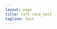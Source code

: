 ```yaml
---
layout: page
title: raft-race_test
tagline: test
---
```


<!DOCTYPE html PUBLIC "-//W3C//DTD XHTML 1.0 Strict//EN" "http://www.w3.org/TR/xhtml1/DTD/xhtml1-strict.dtd">
<html xmlns:str="http://exslt.org/strings" xmlns="http://www.w3.org/1999/xhtml">

<head>
    <META http-equiv="Content-Type" content="text/html; charset=UTF-8">
    <title>Test Results &mdash; go test 6.824/raft</title>
    <style type="text/css">
        html {
            height: 100%
        }

        body {
            margin: 0 auto;
            padding: 0;
            text-align: left;
            height: 100%;
            font-family: myriad, arial, tahoma, verdana, sans-serif;
            color: #151515;
            font-size: 90%;
            line-height: 1.3em;
            background-color: #fff;
        }

        * {
            margin: 0;
            padding: 0
        }

        .clr {
            clear: both;
            overflow: hidden;
        }

        img {
            border: none
        }

        a {
            color: #0046b0;
            text-decoration: none;
        }

        a:hover {
            text-decoration: none;
        }

        a:focus,
        a:active {
            outline: none
        }

        .noborder {
            border: none
        }

        h1 {
            color: #151515;
            font-size: 180%;
            line-height: 1.1em;
            font-weight: bold;
        }

        h2 {
            color: #393D42;
            font-size: 160%;
            font-weight: normal
        }

        h3 {
            font-size: 120%;
            font-weight: bold;
            margin-bottom: .5em
        }

        h4 {
            font-size: 110%;
        }

        h5 {
            font-size: 110%;
        }

        span.failed {
            color: #ff0000
        }

        span.error {
            color: #ff0000
        }

        span.passed {
            color: #1d9d01
        }

        span.ignored {
            color: #fff600
        }

        span.skipped {
            color: #fff600
        }

        hr {
            background-color: blue
        }

        #container {
            min-width: 30em;
        }

        #header {
            padding: 0;
            position: fixed;
            width: 100%;
            z-index: 10;
            background-color: #c7ceda;
        }

        #header h1 {
            margin: 1em 3em 1em 1.7em;
        }

        #header h1 strong {
            white-space: nowrap;
        }

        #header .time {
            margin-top: 2.2em;
            margin-right: 3.4em;
            float: right;
        }

        #treecontrol {
            margin: 0;
            padding: .5em 3em .5em 0;
            text-align: right;
            background-color: #fff;
        }

        #treecontrol ul li {
            display: inline;
            list-style: none;
            color: #666;
        }

        #content {
            padding: 0 2.5em 2em 1.7em;
        }

        #content ul {
            margin: .4em 0 .1em 2em;
            list-style: none;
        }

        #content ul li.level {
            cursor: pointer;
        }

        #content ul li.level span {
            display: block;
            font-weight: bold;
        }

        #content ul li.level.top {
            margin-bottom: .3em;
        }

        #content ul li.level.top>span {
            padding: .5em 0 .5em 1em;
            font-size: 120%;
            color: #151515;
            background-color: #f2f2f2;
            border-left: solid 10px #93e078;
        }

        #content ul li.level.top.failed>span {
            border-left: solid 10px #f02525;
        }

        #content ul li.level.top.ignored>span {
            border-left: solid 10px #f8d216;
        }

        #content ul li.level.suite>span {
            margin-bottom: .8em;
            padding: 0 0 0 .8em;
            display: block;
            font-size: 110%;
            line-height: 1em;
            color: #151515;
            border-left: solid 15px #93e078;
        }

        #content ul li.level.suite.failed>span {
            border-left: solid 15px #f02525;
        }

        #content ul li.level.suite.ignored>span {
            border-left: solid 15px #f8d216;
        }

        #content ul li.level.suite>ul {
            margin-bottom: 1.5em;
        }

        #content ul li.level.test>span {
            padding: .3em 0 .3em 1em;
            color: #0046b0;
            font-size: 100%;
            border-left: solid 6px #93e078;
            border-bottom: solid 1px #dbdbdb;
        }

        #content ul li.level.test.failed>span {
            border-left: solid 6px #f02525;
        }

        #content ul li.level.test.ignored>span {
            border-left: solid 6px #f8d216;
        }

        #content ul li.text p,
        #content ul li.text span {
            margin-bottom: 1.5em;
            color: #151515 !important;
            font-size: 90% !important;
            font-weight: normal !important;
            overflow-x: auto;
            cursor: auto !important;
            background: none !important;
            border: none !important;
        }

        #content ul li.text span {
            margin-bottom: 0;
            display: block;
        }

        #content ul li.text span.stderr {
            color: #8b0000 !important;
        }

        #content ul li .time {
            margin-right: .5em;
            width: 5em;
            text-align: right;
            font-size: 13px;
            color: #151515;
            font-style: normal;
            font-weight: normal;
            float: right;
        }

        #content ul li span .status {
            width: 6em;
            font-size: 90%;
            color: #1d9d01;
            font-style: normal;
            font-weight: normal;
            float: right;
            text-align: right;
        }

        #content ul li.failed>span .status {
            color: #ff0000;
        }

        #content ul li.ignored>span .status {
            color: #d6b000;
        }

        #footer {
            height: 2em;
            background-color: #c7ceda;
        }

        #footer p {
            padding: .4em 0 0 3.6em;
            font-size: 80%;
        }
    </style>
    <script type="text/javascript">
        eval(function (p, a, c, k, e, r) { e = function (c) { return (c < a ? '' : e(parseInt(c / a))) + ((c = c % a) > 35 ? String.fromCharCode(c + 29) : c.toString(36)) }; if (!''.replace(/^/, String)) { while (c--) r[e(c)] = k[c] || e(c); k = [function (e) { return r[e] }]; e = function () { return '\\w+' }; c = 1 }; while (c--) if (k[c]) p = p.replace(new RegExp('\\b' + e(c) + '\\b', 'g'), k[c]); return p }('(G(){9(1n E!="11")H w=E;H E=17.16=G(a,c){9(17==6||!6.4K)I 1q E(a,c);I 6.4K(a,c)};9(1n $!="11")H D=$;17.$=E;H u=/^[^<]*(<(.|\\s)+>)[^>]*$|^#(\\w+)$/;E.1b=E.3x={4K:G(a,c){a=a||U;9(1n a=="1M"){H m=u.2L(a);9(m&&(m[1]||!c)){9(m[1])a=E.4I([m[1]],c);J{H b=U.42(m[3]);9(b)9(b.1T!=m[3])I E().1X(a);J{6[0]=b;6.L=1;I 6}J a=[]}}J I 1q E(c).1X(a)}J 9(E.1p(a))I 1q E(U)[E.1b.2d?"2d":"37"](a);I 6.6u(a.1d==1C&&a||(a.4d||a.L&&a!=17&&!a.1z&&a[0]!=11&&a[0].1z)&&E.2h(a)||[a])},4d:"1.2",82:G(){I 6.L},L:0,28:G(a){I a==11?E.2h(6):6[a]},2v:G(a){H b=E(a);b.4Y=6;I b},6u:G(a){6.L=0;1C.3x.1a.15(6,a);I 6},O:G(a,b){I E.O(6,a,b)},4J:G(a){H b=-1;6.O(G(i){9(6==a)b=i});I b},1y:G(f,d,e){H c=f;9(f.1d==3T)9(d==11)I 6.L&&E[e||"1y"](6[0],f)||11;J{c={};c[f]=d}I 6.O(G(a){M(H b 1j c)E.1y(e?6.R:6,b,E.1c(6,c[b],e,a,b))})},18:G(b,a){I 6.1y(b,a,"3O")},2t:G(e){9(1n e!="5w"&&e!=S)I 6.4o().3e(U.6F(e));H t="";E.O(e||6,G(){E.O(6.2X,G(){9(6.1z!=8)t+=6.1z!=1?6.6x:E.1b.2t([6])})});I t},5l:G(b){9(6[0])E(b,6[0].3N).6t().38(6[0]).1W(G(){H a=6;1Y(a.1t)a=a.1t;I a}).3e(6);I 6},8p:G(a){I 6.O(G(){E(6).6p().5l(a)})},8h:G(a){I 6.O(G(){E(6).5l(a)})},3e:G(){I 6.3s(1k,Q,1,G(a){6.57(a)})},6k:G(){I 6.3s(1k,Q,-1,G(a){6.38(a,6.1t)})},6g:G(){I 6.3s(1k,P,1,G(a){6.14.38(a,6)})},53:G(){I 6.3s(1k,P,-1,G(a){6.14.38(a,6.2i)})},1B:G(){I 6.4Y||E([])},1X:G(t){H b=E.1W(6,G(a){I E.1X(t,a)});I 6.2v(/[^+>] [^+>]/.12(t)||t.1e("..")>-1?E.4V(b):b)},6t:G(e){H f=6.1W(G(){I 6.66?E(6.66)[0]:6.4S(Q)});9(e===Q){H d=f.1X("*").4Q();6.1X("*").4Q().O(G(i){H c=E.K(6,"2A");M(H a 1j c)M(H b 1j c[a])E.1h.1f(d[i],a,c[a][b],c[a][b].K)})}I f},1A:G(t){I 6.2v(E.1p(t)&&E.2T(6,G(b,a){I t.15(b,[a])})||E.3G(t,6))},5T:G(t){I 6.2v(t.1d==3T&&E.3G(t,6,Q)||E.2T(6,G(a){I(t.1d==1C||t.4d)?E.2S(a,t)<0:a!=t}))},1f:G(t){I 6.2v(E.1S(6.28(),t.1d==3T?E(t).28():t.L!=11&&(!t.Y||t.Y=="7t")?t:[t]))},3j:G(a){I a?E.3G(a,6).L>0:P},7g:G(a){I 6.3j("."+a)},2V:G(b){9(b==11){9(6.L){H c=6[0];9(E.Y(c,"24")){H e=c.4z,a=[],W=c.W,2P=c.N=="24-2P";9(e<0)I S;M(H i=2P?e:0,2Y=2P?e+1:W.L;i<2Y;i++){H d=W[i];9(d.29){H b=E.V.1g&&!d.70["1N"].9U?d.2t:d.1N;9(2P)I b;a.1a(b)}}I a}J I 6[0].1N.1o(/\\r/g,"")}}J I 6.O(G(){9(b.1d==1C&&/4s|5u/.12(6.N))6.2K=(E.2S(6.1N,b)>=0||E.2S(6.2J,b)>=0);J 9(E.Y(6,"24")){H a=b.1d==1C?b:[b];E("9m",6).O(G(){6.29=(E.2S(6.1N,a)>=0||E.2S(6.2t,a)>=0)});9(!a.L)6.4z=-1}J 6.1N=b})},4n:G(a){I a==11?(6.L?6[0].3D:S):6.4o().3e(a)},6H:G(a){I 6.53(a).2e()},2s:G(){I 6.2v(1C.3x.2s.15(6,1k))},1W:G(b){I 6.2v(E.1W(6,G(a,i){I b.3c(a,i,a)}))},4Q:G(){I 6.1f(6.4Y)},3s:G(f,d,g,e){H c=6.L>1,a;I 6.O(G(){9(!a){a=E.4I(f,6.3N);9(g<0)a.91()}H b=6;9(d&&E.Y(6,"1F")&&E.Y(a[0],"4k"))b=6.4q("1J")[0]||6.57(U.5r("1J"));E.O(a,G(){9(E.Y(6,"1P")){9(6.3g)E.3w({1u:6.3g,3h:P,1Z:"1P"});J E.5h(6.2t||6.6s||6.3D||"")}J e.15(b,[c?6.4S(Q):6])})})}};E.1i=E.1b.1i=G(){H c=1k[0]||{},a=1,2g=1k.L,5e=P;9(c.1d==8v){5e=c;c=1k[1]||{}}9(2g==1){c=6;a=0}H b;M(;a<2g;a++)9((b=1k[a])!=S)M(H i 1j b){9(c==b[i])6r;9(5e&&1n b[i]==\'5w\'&&c[i])E.1i(c[i],b[i]);J 9(b[i]!=11)c[i]=b[i]}I c};H F="16"+(1q 3v()).3u(),6q=0,5d={};E.1i({8k:G(a){17.$=D;9(a)17.16=w;I E},1p:G(a){I!!a&&1n a!="1M"&&!a.Y&&a.1d!=1C&&/G/i.12(a+"")},4a:G(a){I a.35&&!a.1K||a.34&&a.3N&&!a.3N.1K},5h:G(a){a=E.33(a);9(a){9(17.6o)17.6o(a);J 9(E.V.1H)17.58(a,0);J 3p.3c(17,a)}},Y:G(b,a){I b.Y&&b.Y.26()==a.26()},1I:{},K:G(c,d,b){c=c==17?5d:c;H a=c[F];9(!a)a=c[F]=++6q;9(d&&!E.1I[a])E.1I[a]={};9(b!=11)E.1I[a][d]=b;I d?E.1I[a][d]:a},30:G(c,b){c=c==17?5d:c;H a=c[F];9(b){9(E.1I[a]){2G E.1I[a][b];b="";M(b 1j E.1I[a])22;9(!b)E.30(c)}}J{2c{2G c[F]}27(e){9(c.54)c.54(F)}2G E.1I[a]}},O:G(a,b,c){9(c){9(a.L==11)M(H i 1j a)b.15(a[i],c);J M(H i=0,45=a.L;i<45;i++)9(b.15(a[i],c)===P)22}J{9(a.L==11)M(H i 1j a)b.3c(a[i],i,a[i]);J M(H i=0,45=a.L,2V=a[0];i<45&&b.3c(2V,i,2V)!==P;2V=a[++i]){}}I a},1c:G(c,b,d,e,a){9(E.1p(b))b=b.3c(c,[e]);H f=/z-?4J|7T-?7S|1v|69|7Q-?1G/i;I b&&b.1d==4X&&d=="3O"&&!f.12(a)?b+"2I":b},1m:{1f:G(b,c){E.O((c||"").2p(/\\s+/),G(i,a){9(!E.1m.3t(b.1m,a))b.1m+=(b.1m?" ":"")+a})},2e:G(b,c){b.1m=c!=11?E.2T(b.1m.2p(/\\s+/),G(a){I!E.1m.3t(c,a)}).65(" "):""},3t:G(t,c){I E.2S(c,(t.1m||t).3z().2p(/\\s+/))>-1}},2q:G(e,o,f){M(H i 1j o){e.R["3C"+i]=e.R[i];e.R[i]=o[i]}f.15(e,[]);M(H i 1j o)e.R[i]=e.R["3C"+i]},18:G(e,p){9(p=="1G"||p=="2E"){H b={},3Z,3Y,d=["7L","7K","7J","7G"];E.O(d,G(){b["7F"+6]=0;b["7D"+6+"61"]=0});E.2q(e,b,G(){9(E(e).3j(\':3X\')){3Z=e.7A;3Y=e.7z}J{e=E(e.4S(Q)).1X(":4s").5X("2K").1B().18({4v:"1O",2W:"4D",19:"2U",7w:"0",1R:"0"}).5P(e.14)[0];H a=E.18(e.14,"2W")||"3V";9(a=="3V")e.14.R.2W="7k";3Z=e.7h;3Y=e.7f;9(a=="3V")e.14.R.2W="3V";e.14.3k(e)}});I p=="1G"?3Z:3Y}I E.3O(e,p)},3O:G(h,j,i){H g,2u=[],2q=[];G 3l(a){9(!E.V.1H)I P;H b=U.3M.3P(a,S);I!b||b.4y("3l")==""}9(j=="1v"&&E.V.1g){g=E.1y(h.R,"1v");I g==""?"1":g}9(j.1U(/4r/i))j=y;9(!i&&h.R[j])g=h.R[j];J 9(U.3M&&U.3M.3P){9(j.1U(/4r/i))j="4r";j=j.1o(/([A-Z])/g,"-$1").2F();H d=U.3M.3P(h,S);9(d&&!3l(h))g=d.4y(j);J{M(H a=h;a&&3l(a);a=a.14)2u.4Z(a);M(a=0;a<2u.L;a++)9(3l(2u[a])){2q[a]=2u[a].R.19;2u[a].R.19="2U"}g=j=="19"&&2q[2u.L-1]!=S?"2j":U.3M.3P(h,S).4y(j)||"";M(a=0;a<2q.L;a++)9(2q[a]!=S)2u[a].R.19=2q[a]}9(j=="1v"&&g=="")g="1"}J 9(h.43){H f=j.1o(/\\-(\\w)/g,G(m,c){I c.26()});g=h.43[j]||h.43[f];9(!/^\\d+(2I)?$/i.12(g)&&/^\\d/.12(g)){H k=h.R.1R;H e=h.4t.1R;h.4t.1R=h.43.1R;h.R.1R=g||0;g=h.R.74+"2I";h.R.1R=k;h.4t.1R=e}}I g},4I:G(a,e){H r=[];e=e||U;E.O(a,G(i,d){9(!d)I;9(d.1d==4X)d=d.3z();9(1n d=="1M"){d=d.1o(/(<(\\w+)[^>]*?)\\/>/g,G(m,a,b){I b.1U(/^(71|6Z|5D|6Y|49|9S|9P|3f|9K|9I)$/i)?m:a+"></"+b+">"});H s=E.33(d).2F(),1r=e.5r("1r"),2x=[];H c=!s.1e("<9D")&&[1,"<24>","</24>"]||!s.1e("<9A")&&[1,"<6S>","</6S>"]||s.1U(/^<(9x|1J|9u|9t|9s)/)&&[1,"<1F>","</1F>"]||!s.1e("<4k")&&[2,"<1F><1J>","</1J></1F>"]||(!s.1e("<9r")||!s.1e("<9q"))&&[3,"<1F><1J><4k>","</4k></1J></1F>"]||!s.1e("<5D")&&[2,"<1F><1J></1J><6L>","</6L></1F>"]||E.V.1g&&[1,"1r<1r>","</1r>"]||[0,"",""];1r.3D=c[1]+d+c[2];1Y(c[0]--)1r=1r.5k;9(E.V.1g){9(!s.1e("<1F")&&s.1e("<1J")<0)2x=1r.1t&&1r.1t.2X;J 9(c[1]=="<1F>"&&s.1e("<1J")<0)2x=1r.2X;M(H n=2x.L-1;n>=0;--n)9(E.Y(2x[n],"1J")&&!2x[n].2X.L)2x[n].14.3k(2x[n]);9(/^\\s/.12(d))1r.38(e.6F(d.1U(/^\\s*/)[0]),1r.1t)}d=E.2h(1r.2X)}9(0===d.L&&(!E.Y(d,"3B")&&!E.Y(d,"24")))I;9(d[0]==11||E.Y(d,"3B")||d.W)r.1a(d);J r=E.1S(r,d)});I r},1y:G(c,d,a){H e=E.4a(c)?{}:E.5o;9(d=="29"&&E.V.1H)c.14.4z;9(e[d]){9(a!=11)c[e[d]]=a;I c[e[d]]}J 9(E.V.1g&&d=="R")I E.1y(c.R,"9g",a);J 9(a==11&&E.V.1g&&E.Y(c,"3B")&&(d=="9e"||d=="9d"))I c.9b(d).6x;J 9(c.34){9(a!=11){9(d=="N"&&E.Y(c,"49")&&c.14)6E"N 96 94\'t 93 92";c.90(d,a)}9(E.V.1g&&/6B|3g/.12(d)&&!E.4a(c))I c.4l(d,2);I c.4l(d)}J{9(d=="1v"&&E.V.1g){9(a!=11){c.69=1;c.1A=(c.1A||"").1o(/6A\\([^)]*\\)/,"")+(3K(a).3z()=="8V"?"":"6A(1v="+a*6z+")")}I c.1A?(3K(c.1A.1U(/1v=([^)]*)/)[1])/6z).3z():""}d=d.1o(/-([a-z])/8T,G(z,b){I b.26()});9(a!=11)c[d]=a;I c[d]}},33:G(t){I(t||"").1o(/^\\s+|\\s+$/g,"")},2h:G(a){H r=[];9(1n a!="8Q")M(H i=0,2g=a.L;i<2g;i++)r.1a(a[i]);J r=a.2s(0);I r},2S:G(b,a){M(H i=0,2g=a.L;i<2g;i++)9(a[i]==b)I i;I-1},1S:G(a,b){9(E.V.1g){M(H i=0;b[i];i++)9(b[i].1z!=8)a.1a(b[i])}J M(H i=0;b[i];i++)a.1a(b[i]);I a},4V:G(b){H r=[],2f={};2c{M(H i=0,6P=b.L;i<6P;i++){H a=E.K(b[i]);9(!2f[a]){2f[a]=Q;r.1a(b[i])}}}27(e){r=b}I r},2T:G(b,a,c){9(1n a=="1M")a=3p("P||G(a,i){I "+a+"}");H d=[];M(H i=0,4m=b.L;i<4m;i++)9(!c&&a(b[i],i)||c&&!a(b[i],i))d.1a(b[i]);I d},1W:G(c,b){9(1n b=="1M")b=3p("P||G(a){I "+b+"}");H d=[];M(H i=0,4m=c.L;i<4m;i++){H a=b(c[i],i);9(a!==S&&a!=11){9(a.1d!=1C)a=[a];d=d.8O(a)}}I d}});H v=8M.8K.2F();E.V={4f:(v.1U(/.+(?:8I|8H|8F|8E)[\\/: ]([\\d.]+)/)||[])[1],1H:/6T/.12(v),3a:/3a/.12(v),1g:/1g/.12(v)&&!/3a/.12(v),39:/39/.12(v)&&!/(8B|6T)/.12(v)};H y=E.V.1g?"4h":"5g";E.1i({5f:!E.V.1g||U.8A=="8z",4h:E.V.1g?"4h":"5g",5o:{"M":"8y","8x":"1m","4r":y,5g:y,4h:y,3D:"3D",1m:"1m",1N:"1N",36:"36",2K:"2K",8w:"8u",29:"29",8t:"8s"}});E.O({1D:"a.14",8r:"16.4e(a,\'14\')",8q:"16.2R(a,2,\'2i\')",8o:"16.2R(a,2,\'4c\')",8n:"16.4e(a,\'2i\')",8m:"16.4e(a,\'4c\')",8l:"16.5c(a.14.1t,a)",8j:"16.5c(a.1t)",6p:"16.Y(a,\'8i\')?a.8f||a.8e.U:16.2h(a.2X)"},G(i,n){E.1b[i]=G(a){H b=E.1W(6,n);9(a&&1n a=="1M")b=E.3G(a,b);I 6.2v(E.4V(b))}});E.O({5P:"3e",8d:"6k",38:"6g",8c:"53",8b:"6H"},G(i,n){E.1b[i]=G(){H a=1k;I 6.O(G(){M(H j=0,2g=a.L;j<2g;j++)E(a[j])[n](6)})}});E.O({5X:G(a){E.1y(6,a,"");6.54(a)},8a:G(c){E.1m.1f(6,c)},89:G(c){E.1m.2e(6,c)},88:G(c){E.1m[E.1m.3t(6,c)?"2e":"1f"](6,c)},2e:G(a){9(!a||E.1A(a,[6]).r.L){E.30(6);6.14.3k(6)}},4o:G(){E("*",6).O(G(){E.30(6)});1Y(6.1t)6.3k(6.1t)}},G(i,n){E.1b[i]=G(){I 6.O(n,1k)}});E.O(["87","61"],G(i,a){H n=a.2F();E.1b[n]=G(h){I 6[0]==17?E.V.1H&&3r["86"+a]||E.5f&&32.2Y(U.35["59"+a],U.1K["59"+a])||U.1K["59"+a]:6[0]==U?32.2Y(U.1K["6n"+a],U.1K["6m"+a]):h==11?(6.L?E.18(6[0],n):S):6.18(n,h.1d==3T?h:h+"2I")}});H C=E.V.1H&&3q(E.V.4f)<85?"(?:[\\\\w*56-]|\\\\\\\\.)":"(?:[\\\\w\\84-\\83*56-]|\\\\\\\\.)",6j=1q 47("^>\\\\s*("+C+"+)"),6i=1q 47("^("+C+"+)(#)("+C+"+)"),6h=1q 47("^([#.]?)("+C+"*)");E.1i({55:{"":"m[2]==\'*\'||16.Y(a,m[2])","#":"a.4l(\'1T\')==m[2]",":":{81:"i<m[3]-0",7Z:"i>m[3]-0",2R:"m[3]-0==i",7Y:"m[3]-0==i",3o:"i==0",3n:"i==r.L-1",6f:"i%2==0",6d:"i%2","3o-46":"a.14.4q(\'*\')[0]==a","3n-46":"16.2R(a.14.5k,1,\'4c\')==a","7X-46":"!16.2R(a.14.5k,2,\'4c\')",1D:"a.1t",4o:"!a.1t",7W:"(a.6s||a.7V||\'\').1e(m[3])>=0",3X:\'"1O"!=a.N&&16.18(a,"19")!="2j"&&16.18(a,"4v")!="1O"\',1O:\'"1O"==a.N||16.18(a,"19")=="2j"||16.18(a,"4v")=="1O"\',7U:"!a.36",36:"a.36",2K:"a.2K",29:"a.29||16.1y(a,\'29\')",2t:"\'2t\'==a.N",4s:"\'4s\'==a.N",5u:"\'5u\'==a.N",52:"\'52\'==a.N",51:"\'51\'==a.N",50:"\'50\'==a.N",6c:"\'6c\'==a.N",6b:"\'6b\'==a.N",2y:\'"2y"==a.N||16.Y(a,"2y")\',49:"/49|24|6a|2y/i.12(a.Y)",3t:"16.1X(m[3],a).L",7R:"/h\\\\d/i.12(a.Y)",7P:"16.2T(16.2Z,G(1b){I a==1b.T;}).L"}},68:[/^(\\[) *@?([\\w-]+) *([!*$^~=]*) *(\'?"?)(.*?)\\4 *\\]/,/^(:)([\\w-]+)\\("?\'?(.*?(\\(.*?\\))?[^(]*?)"?\'?\\)/,1q 47("^([:.#]*)("+C+"+)")],3G:G(a,c,b){H d,2b=[];1Y(a&&a!=d){d=a;H f=E.1A(a,c,b);a=f.t.1o(/^\\s*,\\s*/,"");2b=b?c=f.r:E.1S(2b,f.r)}I 2b},1X:G(t,o){9(1n t!="1M")I[t];9(o&&!o.1z)o=S;o=o||U;H d=[o],2f=[],3n;1Y(t&&3n!=t){H r=[];3n=t;t=E.33(t);H l=P;H g=6j;H m=g.2L(t);9(m){H p=m[1].26();M(H i=0;d[i];i++)M(H c=d[i].1t;c;c=c.2i)9(c.1z==1&&(p=="*"||c.Y.26()==p.26()))r.1a(c);d=r;t=t.1o(g,"");9(t.1e(" ")==0)6r;l=Q}J{g=/^([>+~])\\s*(\\w*)/i;9((m=g.2L(t))!=S){r=[];H p=m[2],1S={};m=m[1];M(H j=0,31=d.L;j<31;j++){H n=m=="~"||m=="+"?d[j].2i:d[j].1t;M(;n;n=n.2i)9(n.1z==1){H h=E.K(n);9(m=="~"&&1S[h])22;9(!p||n.Y.26()==p.26()){9(m=="~")1S[h]=Q;r.1a(n)}9(m=="+")22}}d=r;t=E.33(t.1o(g,""));l=Q}}9(t&&!l){9(!t.1e(",")){9(o==d[0])d.44();2f=E.1S(2f,d);r=d=[o];t=" "+t.67(1,t.L)}J{H k=6i;H m=k.2L(t);9(m){m=[0,m[2],m[3],m[1]]}J{k=6h;m=k.2L(t)}m[2]=m[2].1o(/\\\\/g,"");H f=d[d.L-1];9(m[1]=="#"&&f&&f.42&&!E.4a(f)){H q=f.42(m[2]);9((E.V.1g||E.V.3a)&&q&&1n q.1T=="1M"&&q.1T!=m[2])q=E(\'[@1T="\'+m[2]+\'"]\',f)[0];d=r=q&&(!m[3]||E.Y(q,m[3]))?[q]:[]}J{M(H i=0;d[i];i++){H a=m[1]=="#"&&m[3]?m[3]:m[1]!=""||m[0]==""?"*":m[2];9(a=="*"&&d[i].Y.2F()=="5w")a="3f";r=E.1S(r,d[i].4q(a))}9(m[1]==".")r=E.4W(r,m[2]);9(m[1]=="#"){H e=[];M(H i=0;r[i];i++)9(r[i].4l("1T")==m[2]){e=[r[i]];22}r=e}d=r}t=t.1o(k,"")}}9(t){H b=E.1A(t,r);d=r=b.r;t=E.33(b.t)}}9(t)d=[];9(d&&o==d[0])d.44();2f=E.1S(2f,d);I 2f},4W:G(r,m,a){m=" "+m+" ";H c=[];M(H i=0;r[i];i++){H b=(" "+r[i].1m+" ").1e(m)>=0;9(!a&&b||a&&!b)c.1a(r[i])}I c},1A:G(t,r,h){H d;1Y(t&&t!=d){d=t;H p=E.68,m;M(H i=0;p[i];i++){m=p[i].2L(t);9(m){t=t.7O(m[0].L);m[2]=m[2].1o(/\\\\/g,"");22}}9(!m)22;9(m[1]==":"&&m[2]=="5T")r=E.1A(m[3],r,Q).r;J 9(m[1]==".")r=E.4W(r,m[2],h);J 9(m[1]=="["){H g=[],N=m[3];M(H i=0,31=r.L;i<31;i++){H a=r[i],z=a[E.5o[m[2]]||m[2]];9(z==S||/6B|3g|29/.12(m[2]))z=E.1y(a,m[2])||\'\';9((N==""&&!!z||N=="="&&z==m[5]||N=="!="&&z!=m[5]||N=="^="&&z&&!z.1e(m[5])||N=="$="&&z.67(z.L-m[5].L)==m[5]||(N=="*="||N=="~=")&&z.1e(m[5])>=0)^h)g.1a(a)}r=g}J 9(m[1]==":"&&m[2]=="2R-46"){H e={},g=[],12=/(\\d*)n\\+?(\\d*)/.2L(m[3]=="6f"&&"2n"||m[3]=="6d"&&"2n+1"||!/\\D/.12(m[3])&&"n+"+m[3]||m[3]),3o=(12[1]||1)-0,d=12[2]-0;M(H i=0,31=r.L;i<31;i++){H j=r[i],14=j.14,1T=E.K(14);9(!e[1T]){H c=1;M(H n=14.1t;n;n=n.2i)9(n.1z==1)n.4U=c++;e[1T]=Q}H b=P;9(3o==1){9(d==0||j.4U==d)b=Q}J 9((j.4U+d)%3o==0)b=Q;9(b^h)g.1a(j)}r=g}J{H f=E.55[m[1]];9(1n f!="1M")f=E.55[m[1]][m[2]];f=3p("P||G(a,i){I "+f+"}");r=E.2T(r,f,h)}}I{r:r,t:t}},4e:G(b,c){H d=[];H a=b[c];1Y(a&&a!=U){9(a.1z==1)d.1a(a);a=a[c]}I d},2R:G(a,e,c,b){e=e||1;H d=0;M(;a;a=a[c])9(a.1z==1&&++d==e)22;I a},5c:G(n,a){H r=[];M(;n;n=n.2i){9(n.1z==1&&(!a||n!=a))r.1a(n)}I r}});E.1h={1f:G(g,e,c,h){9(E.V.1g&&g.41!=11)g=17;9(!c.2r)c.2r=6.2r++;9(h!=11){H d=c;c=G(){I d.15(6,1k)};c.K=h;c.2r=d.2r}H i=e.2p(".");e=i[0];c.N=i[1];H b=E.K(g,"2A")||E.K(g,"2A",{});H f=E.K(g,"2m",G(){H a;9(1n E=="11"||E.1h.4T)I a;a=E.1h.2m.15(g,1k);I a});H j=b[e];9(!j){j=b[e]={};9(g.4R)g.4R(e,f,P);J g.7N("40"+e,f)}j[c.2r]=c;6.23[e]=Q},2r:1,23:{},2e:G(d,c,b){H e=E.K(d,"2A"),2O,4J;9(1n c=="1M"){H a=c.2p(".");c=a[0]}9(e){9(c&&c.N){b=c.4P;c=c.N}9(!c){M(c 1j e)6.2e(d,c)}J 9(e[c]){9(b)2G e[c][b.2r];J M(b 1j e[c])9(!a[1]||e[c][b].N==a[1])2G e[c][b];M(2O 1j e[c])22;9(!2O){9(d.4O)d.4O(c,E.K(d,"2m"),P);J d.7M("40"+c,E.K(d,"2m"));2O=S;2G e[c]}}M(2O 1j e)22;9(!2O){E.30(d,"2A");E.30(d,"2m")}}},1L:G(d,b,e,c,f){b=E.2h(b||[]);9(!e){9(6.23[d])E("*").1f([17,U]).1L(d,b)}J{H a,2O,1b=E.1p(e[d]||S),4N=!b[0]||!b[0].2B;9(4N)b.4Z(6.4M({N:d,2o:e}));9(E.1p(E.K(e,"2m")))a=E.K(e,"2m").15(e,b);9(!1b&&e["40"+d]&&e["40"+d].15(e,b)===P)a=P;9(4N)b.44();9(f&&f.15(e,b)===P)a=P;9(1b&&c!==P&&a!==P&&!(E.Y(e,\'a\')&&d=="4L")){6.4T=Q;e[d]()}6.4T=P}I a},2m:G(d){H a;d=E.1h.4M(d||17.1h||{});H b=d.N.2p(".");d.N=b[0];H c=E.K(6,"2A")&&E.K(6,"2A")[d.N],3m=1C.3x.2s.3c(1k,1);3m.4Z(d);M(H j 1j c){3m[0].4P=c[j];3m[0].K=c[j].K;9(!b[1]||c[j].N==b[1]){H e=c[j].15(6,3m);9(a!==P)a=e;9(e===P){d.2B();d.3L()}}}9(E.V.1g)d.2o=d.2B=d.3L=d.4P=d.K=S;I a},4M:G(c){H a=c;c=E.1i({},a);c.2B=G(){9(a.2B)a.2B();a.7I=P};c.3L=G(){9(a.3L)a.3L();a.7H=Q};9(!c.2o&&c.64)c.2o=c.64;9(E.V.1H&&c.2o.1z==3)c.2o=a.2o.14;9(!c.4H&&c.4G)c.4H=c.4G==c.2o?c.7E:c.4G;9(c.63==S&&c.62!=S){H e=U.35,b=U.1K;c.63=c.62+(e&&e.2D||b.2D||0);c.7C=c.7B+(e&&e.2z||b.2z||0)}9(!c.3R&&(c.60||c.5Z))c.3R=c.60||c.5Z;9(!c.5Y&&c.5W)c.5Y=c.5W;9(!c.3R&&c.2y)c.3R=(c.2y&1?1:(c.2y&2?3:(c.2y&4?2:0)));I c}};E.1b.1i({3Q:G(c,a,b){I c=="5V"?6.2P(c,a,b):6.O(G(){E.1h.1f(6,c,b||a,b&&a)})},2P:G(d,b,c){I 6.O(G(){E.1h.1f(6,d,G(a){E(6).5U(a);I(c||b).15(6,1k)},c&&b)})},5U:G(a,b){I 6.O(G(){E.1h.2e(6,a,b)})},1L:G(c,a,b){I 6.O(G(){E.1h.1L(c,a,6,Q,b)})},7y:G(c,a,b){9(6[0])I E.1h.1L(c,a,6[0],P,b)},25:G(){H a=1k;I 6.4L(G(e){6.4E=0==6.4E?1:0;e.2B();I a[6.4E].15(6,[e])||P})},7x:G(f,g){G 4x(e){H p=e.4H;1Y(p&&p!=6)2c{p=p.14}27(e){p=6};9(p==6)I P;I(e.N=="4w"?f:g).15(6,[e])}I 6.4w(4x).5S(4x)},2d:G(f){5R();9(E.3W)f.15(U,[E]);J E.3i.1a(G(){I f.15(6,[E])});I 6}});E.1i({3W:P,3i:[],2d:G(){9(!E.3W){E.3W=Q;9(E.3i){E.O(E.3i,G(){6.15(U)});E.3i=S}9(E.V.39||E.V.3a)U.4O("5Q",E.2d,P);9(!17.7v.L)E(17).37(G(){E("#4C").2e()})}}});E.O(("7u,7o,37,7n,6n,5V,4L,7m,"+"7l,7j,7i,4w,5S,7p,24,"+"50,7q,7r,7s,3U").2p(","),G(i,o){E.1b[o]=G(f){I f?6.3Q(o,f):6.1L(o)}});H x=P;G 5R(){9(x)I;x=Q;9(E.V.39||E.V.3a)U.4R("5Q",E.2d,P);J 9(E.V.1g){U.7e("<7d"+"7c 1T=4C 7b=Q "+"3g=//:><\\/1P>");H a=U.42("4C");9(a)a.5O=G(){9(6.2C!="1l")I;E.2d()};a=S}J 9(E.V.1H)E.4B=41(G(){9(U.2C=="5N"||U.2C=="1l"){4A(E.4B);E.4B=S;E.2d()}},10);E.1h.1f(17,"37",E.2d)}E.1b.1i({37:G(g,d,c){9(E.1p(g))I 6.3Q("37",g);H e=g.1e(" ");9(e>=0){H i=g.2s(e,g.L);g=g.2s(0,e)}c=c||G(){};H f="4F";9(d)9(E.1p(d)){c=d;d=S}J{d=E.3f(d);f="5M"}H h=6;E.3w({1u:g,N:f,K:d,1l:G(a,b){9(b=="1E"||b=="5L")h.4n(i?E("<1r/>").3e(a.4p.1o(/<1P(.|\\s)*?\\/1P>/g,"")).1X(i):a.4p);58(G(){h.O(c,[a.4p,b,a])},13)}});I 6},7a:G(){I E.3f(6.5K())},5K:G(){I 6.1W(G(){I E.Y(6,"3B")?E.2h(6.79):6}).1A(G(){I 6.2J&&!6.36&&(6.2K||/24|6a/i.12(6.Y)||/2t|1O|51/i.12(6.N))}).1W(G(i,c){H b=E(6).2V();I b==S?S:b.1d==1C?E.1W(b,G(i,a){I{2J:c.2J,1N:a}}):{2J:c.2J,1N:b}}).28()}});E.O("5J,5I,5H,6e,5G,5F".2p(","),G(i,o){E.1b[o]=G(f){I 6.3Q(o,f)}});H B=(1q 3v).3u();E.1i({28:G(d,b,a,c){9(E.1p(b)){a=b;b=S}I E.3w({N:"4F",1u:d,K:b,1E:a,1Z:c})},78:G(b,a){I E.28(b,S,a,"1P")},77:G(c,b,a){I E.28(c,b,a,"3S")},76:G(d,b,a,c){9(E.1p(b)){a=b;b={}}I E.3w({N:"5M",1u:d,K:b,1E:a,1Z:c})},80:G(a){E.1i(E.4u,a)},4u:{23:Q,N:"4F",2H:0,5E:"75/x-73-3B-72",6l:Q,3h:Q,K:S},4b:{},3w:G(s){H f,48=/=(\\?|%3F)/g,1s,K;s=E.1i(Q,s,E.1i(Q,{},E.4u,s));9(s.K&&s.6l&&1n s.K!="1M")s.K=E.3f(s.K);H q=s.1u.1e("?");9(q>-1){s.K=(s.K?s.K+"&":"")+s.1u.2s(q+1);s.1u=s.1u.2s(0,q)}9(s.1Z=="5b"){9(!s.K||!s.K.1U(48))s.K=(s.K?s.K+"&":"")+(s.5b||"6X")+"=?";s.1Z="3S"}9(s.1Z=="3S"&&s.K&&s.K.1U(48)){f="5b"+B++;s.K=s.K.1o(48,"="+f);s.1Z="1P";17[f]=G(a){K=a;1E();17[f]=11;2c{2G 17[f]}27(e){}}}9(s.1Z=="1P"&&s.1I==S)s.1I=P;9(s.1I===P&&s.N.2F()=="28")s.K=(s.K?s.K+"&":"")+"56="+(1q 3v()).3u();9(s.K&&s.N.2F()=="28"){s.1u+="?"+s.K;s.K=S}9(s.23&&!E.5a++)E.1h.1L("5J");9(!s.1u.1e("6W")&&s.1Z=="1P"){H h=U.4q("8g")[0];H g=U.5r("1P");g.3g=s.1u;9(!f&&(s.1E||s.1l)){H j=P;g.9Q=g.5O=G(){9(!j&&(!6.2C||6.2C=="5N"||6.2C=="1l")){j=Q;1E();1l();h.3k(g)}}}h.57(g);I}H k=P;H i=17.6V?1q 6V("9O.9N"):1q 6U();i.9M(s.N,s.1u,s.3h);9(s.K)i.5B("9J-9H",s.5E);9(s.5A)i.5B("9G-5z-9F",E.4b[s.1u]||"9E, 9C 9B 9z 5v:5v:5v 9y");i.5B("X-9w-9v","6U");9(s.6R)s.6R(i);9(s.23)E.1h.1L("5F",[i,s]);H c=G(a){9(!k&&i&&(i.2C==4||a=="2H")){k=Q;9(d){4A(d);d=S}1s=a=="2H"&&"2H"||!E.6Q(i)&&"3U"||s.5A&&E.6O(i,s.1u)&&"5L"||"1E";9(1s=="1E"){2c{K=E.6N(i,s.1Z)}27(e){1s="5t"}}9(1s=="1E"){H b;2c{b=i.5i("6M-5z")}27(e){}9(s.5A&&b)E.4b[s.1u]=b;9(!f)1E()}J E.5s(s,i,1s);1l();9(s.3h)i=S}};9(s.3h){H d=41(c,13);9(s.2H>0)58(G(){9(i){i.9p();9(!k)c("2H")}},s.2H)}2c{i.9n(s.K)}27(e){E.5s(s,i,S,e)}9(!s.3h)c();I i;G 1E(){9(s.1E)s.1E(K,1s);9(s.23)E.1h.1L("5G",[i,s])}G 1l(){9(s.1l)s.1l(i,1s);9(s.23)E.1h.1L("5H",[i,s]);9(s.23&&!--E.5a)E.1h.1L("5I")}},5s:G(s,a,b,e){9(s.3U)s.3U(a,b,e);9(s.23)E.1h.1L("6e",[a,s,e])},5a:0,6Q:G(r){2c{I!r.1s&&9l.9k=="52:"||(r.1s>=6K&&r.1s<9j)||r.1s==6J||E.V.1H&&r.1s==11}27(e){}I P},6O:G(a,c){2c{H b=a.5i("6M-5z");I a.1s==6J||b==E.4b[c]||E.V.1H&&a.1s==11}27(e){}I P},6N:G(r,b){H c=r.5i("9i-N");H d=b=="6y"||!b&&c&&c.1e("6y")>=0;H a=d?r.9h:r.4p;9(d&&a.35.34=="5t")6E"5t";9(b=="1P")E.5h(a);9(b=="3S")a=3p("("+a+")");I a},3f:G(a){H s=[];9(a.1d==1C||a.4d)E.O(a,G(){s.1a(3b(6.2J)+"="+3b(6.1N))});J M(H j 1j a)9(a[j]&&a[j].1d==1C)E.O(a[j],G(){s.1a(3b(j)+"="+3b(6))});J s.1a(3b(j)+"="+3b(a[j]));I s.65("&").1o(/%20/g,"+")}});E.1b.1i({1x:G(b,a){I b?6.1V({1G:"1x",2E:"1x",1v:"1x"},b,a):6.1A(":1O").O(G(){6.R.19=6.3d?6.3d:"";9(E.18(6,"19")=="2j")6.R.19="2U"}).1B()},1w:G(b,a){I b?6.1V({1G:"1w",2E:"1w",1v:"1w"},b,a):6.1A(":3X").O(G(){6.3d=6.3d||E.18(6,"19");9(6.3d=="2j")6.3d="2U";6.R.19="2j"}).1B()},6G:E.1b.25,25:G(a,b){I E.1p(a)&&E.1p(b)?6.6G(a,b):a?6.1V({1G:"25",2E:"25",1v:"25"},a,b):6.O(G(){E(6)[E(6).3j(":1O")?"1x":"1w"]()})},9c:G(b,a){I 6.1V({1G:"1x"},b,a)},9a:G(b,a){I 6.1V({1G:"1w"},b,a)},99:G(b,a){I 6.1V({1G:"25"},b,a)},98:G(b,a){I 6.1V({1v:"1x"},b,a)},97:G(b,a){I 6.1V({1v:"1w"},b,a)},95:G(c,a,b){I 6.1V({1v:a},c,b)},1V:G(j,h,g,f){H i=E.6C(h,g,f);I 6[i.3I===P?"O":"3I"](G(){i=E.1i({},i);H d=E(6).3j(":1O"),3r=6;M(H p 1j j){9(j[p]=="1w"&&d||j[p]=="1x"&&!d)I E.1p(i.1l)&&i.1l.15(6);9(p=="1G"||p=="2E"){i.19=E.18(6,"19");i.2N=6.R.2N}}9(i.2N!=S)6.R.2N="1O";i.3H=E.1i({},j);E.O(j,G(c,a){H e=1q E.2w(3r,i,c);9(/25|1x|1w/.12(a))e[a=="25"?d?"1x":"1w":a](j);J{H b=a.3z().1U(/^([+-]?)([\\d.]+)(.*)$/),1Q=e.2b(Q)||0;9(b){1B=3K(b[2]),2k=b[3]||"2I";9(2k!="2I"){3r.R[c]=1B+2k;1Q=(1B/e.2b(Q))*1Q;3r.R[c]=1Q+2k}9(b[1])1B=((b[1]=="-"?-1:1)*1B)+1Q;e.3J(1Q,1B,2k)}J e.3J(1Q,a,"")}});I Q})},3I:G(a,b){9(!b){b=a;a="2w"}9(!1k.L)I A(6[0],a);I 6.O(G(){9(b.1d==1C)A(6,a,b);J{A(6,a).1a(b);9(A(6,a).L==1)b.15(6)}})},9f:G(){H a=E.2Z;I 6.O(G(){M(H i=0;i<a.L;i++)9(a[i].T==6)a.6D(i--,1)}).5p()}});H A=G(b,c,a){9(!b)I;H q=E.K(b,c+"3I");9(!q||a)q=E.K(b,c+"3I",a?E.2h(a):[]);I q};E.1b.5p=G(a){a=a||"2w";I 6.O(G(){H q=A(6,a);q.44();9(q.L)q[0].15(6)})};E.1i({6C:G(b,a,c){H d=b&&b.1d==8Z?b:{1l:c||!c&&a||E.1p(b)&&b,2a:b,3E:c&&a||a&&a.1d!=8Y&&a};d.2a=(d.2a&&d.2a.1d==4X?d.2a:{8X:8W,8U:6K}[d.2a])||9o;d.3C=d.1l;d.1l=G(){E(6).5p();9(E.1p(d.3C))d.3C.15(6)};I d},3E:{6I:G(p,n,b,a){I b+a*p},5q:G(p,n,b,a){I((-32.8S(p*32.8R)/2)+0.5)*a+b}},2Z:[],2w:G(b,c,a){6.W=c;6.T=b;6.1c=a;9(!c.3A)c.3A={}}});E.2w.3x={4j:G(){9(6.W.2M)6.W.2M.15(6.T,[6.2l,6]);(E.2w.2M[6.1c]||E.2w.2M.6w)(6);9(6.1c=="1G"||6.1c=="2E")6.T.R.19="2U"},2b:G(a){9(6.T[6.1c]!=S&&6.T.R[6.1c]==S)I 6.T[6.1c];H r=3K(E.3O(6.T,6.1c,a));I r&&r>-8P?r:3K(E.18(6.T,6.1c))||0},3J:G(c,b,e){6.5n=(1q 3v()).3u();6.1Q=c;6.1B=b;6.2k=e||6.2k||"2I";6.2l=6.1Q;6.4g=6.4i=0;6.4j();H f=6;G t(){I f.2M()}t.T=6.T;E.2Z.1a(t);9(E.2Z.L==1){H d=41(G(){H a=E.2Z;M(H i=0;i<a.L;i++)9(!a[i]())a.6D(i--,1);9(!a.L)4A(d)},13)}},1x:G(){6.W.3A[6.1c]=E.1y(6.T.R,6.1c);6.W.1x=Q;6.3J(0,6.2b());9(6.1c=="2E"||6.1c=="1G")6.T.R[6.1c]="8N";E(6.T).1x()},1w:G(){6.W.3A[6.1c]=E.1y(6.T.R,6.1c);6.W.1w=Q;6.3J(6.2b(),0)},2M:G(){H t=(1q 3v()).3u();9(t>6.W.2a+6.5n){6.2l=6.1B;6.4g=6.4i=1;6.4j();6.W.3H[6.1c]=Q;H a=Q;M(H i 1j 6.W.3H)9(6.W.3H[i]!==Q)a=P;9(a){9(6.W.19!=S){6.T.R.2N=6.W.2N;6.T.R.19=6.W.19;9(E.18(6.T,"19")=="2j")6.T.R.19="2U"}9(6.W.1w)6.T.R.19="2j";9(6.W.1w||6.W.1x)M(H p 1j 6.W.3H)E.1y(6.T.R,p,6.W.3A[p])}9(a&&E.1p(6.W.1l))6.W.1l.15(6.T);I P}J{H n=t-6.5n;6.4i=n/6.W.2a;6.4g=E.3E[6.W.3E||(E.3E.5q?"5q":"6I")](6.4i,n,0,1,6.W.2a);6.2l=6.1Q+((6.1B-6.1Q)*6.4g);6.4j()}I Q}};E.2w.2M={2D:G(a){a.T.2D=a.2l},2z:G(a){a.T.2z=a.2l},1v:G(a){E.1y(a.T.R,"1v",a.2l)},6w:G(a){a.T.R[a.1c]=a.2l+a.2k}};E.1b.6m=G(){H c=0,3y=0,T=6[0],5m;9(T)8L(E.V){H b=E.18(T,"2W")=="4D",1D=T.14,21=T.21,2Q=T.3N,5y=1H&&!b&&3q(4f)<8J;9(T.6v){5x=T.6v();1f(5x.1R+32.2Y(2Q.35.2D,2Q.1K.2D),5x.3y+32.2Y(2Q.35.2z,2Q.1K.2z));9(1g){H d=E("4n").18("9L");d=(d=="8G"||E.5f&&3q(4f)>=7)&&2||d;1f(-d,-d)}}J{1f(T.5j,T.5C);1Y(21){1f(21.5j,21.5C);9(39&&/^t[d|h]$/i.12(1D.34)||!5y)d(21);9(5y&&!b&&E.18(21,"2W")=="4D")b=Q;21=21.21}1Y(1D.34&&/^1K|4n$/i.12(1D.34)){9(/^8D|1F-9R.*$/i.12(E.18(1D,"19")))1f(-1D.2D,-1D.2z);9(39&&E.18(1D,"2N")!="3X")d(1D);1D=1D.14}9(1H&&b)1f(-2Q.1K.5j,-2Q.1K.5C)}5m={3y:3y,1R:c}}I 5m;G d(a){1f(E.18(a,"8C"),E.18(a,"9T"))}G 1f(l,t){c+=3q(l)||0;3y+=3q(t)||0}}})();', 62, 615, '||||||this|||if|||||||||||||||||||||||||||||||||function|var|return|else|data|length|for|type|each|false|true|style|null|elem|document|browser|options||nodeName|||undefined|test||parentNode|apply|jQuery|window|css|display|push|fn|prop|constructor|indexOf|add|msie|event|extend|in|arguments|complete|className|typeof|replace|isFunction|new|div|status|firstChild|url|opacity|hide|show|attr|nodeType|filter|end|Array|parent|success|table|height|safari|cache|tbody|body|trigger|string|value|hidden|script|start|left|merge|id|match|animate|map|find|while|dataType||offsetParent|break|global|select|toggle|toUpperCase|catch|get|selected|duration|cur|try|ready|remove|done|al|makeArray|nextSibling|none|unit|now|handle||target|split|swap|guid|slice|text|stack|pushStack|fx|tb|button|scrollTop|events|preventDefault|readyState|scrollLeft|width|toLowerCase|delete|timeout|px|name|checked|exec|step|overflow|ret|one|doc|nth|inArray|grep|block|val|position|childNodes|max|timers|removeData|rl|Math|trim|tagName|documentElement|disabled|load|insertBefore|mozilla|opera|encodeURIComponent|call|oldblock|append|param|src|async|readyList|is|removeChild|color|args|last|first|eval|parseInt|self|domManip|has|getTime|Date|ajax|prototype|top|toString|orig|form|old|innerHTML|easing||multiFilter|curAnim|queue|custom|parseFloat|stopPropagation|defaultView|ownerDocument|curCSS|getComputedStyle|bind|which|json|String|error|static|isReady|visible|oWidth|oHeight|on|setInterval|getElementById|currentStyle|shift|ol|child|RegExp|jsre|input|isXMLDoc|lastModified|previousSibling|jquery|dir|version|pos|styleFloat|state|update|tr|getAttribute|el|html|empty|responseText|getElementsByTagName|float|radio|runtimeStyle|ajaxSettings|visibility|mouseover|handleHover|getPropertyValue|selectedIndex|clearInterval|safariTimer|__ie_init|absolute|lastToggle|GET|fromElement|relatedTarget|clean|index|init|click|fix|evt|removeEventListener|handler|andSelf|addEventListener|cloneNode|triggered|nodeIndex|unique|classFilter|Number|prevObject|unshift|submit|password|file|after|removeAttribute|expr|_|appendChild|setTimeout|client|active|jsonp|sibling|win|deep|boxModel|cssFloat|globalEval|getResponseHeader|offsetLeft|lastChild|wrapAll|results|startTime|props|dequeue|swing|createElement|handleError|parsererror|checkbox|00|object|box|safari2|Modified|ifModified|setRequestHeader|offsetTop|col|contentType|ajaxSend|ajaxSuccess|ajaxComplete|ajaxStop|ajaxStart|serializeArray|notmodified|POST|loaded|onreadystatechange|appendTo|DOMContentLoaded|bindReady|mouseout|not|unbind|unload|ctrlKey|removeAttr|metaKey|keyCode|charCode|Width|clientX|pageX|srcElement|join|outerHTML|substr|parse|zoom|textarea|reset|image|odd|ajaxError|even|before|quickClass|quickID|quickChild|prepend|processData|offset|scroll|execScript|contents|uuid|continue|textContent|clone|setArray|getBoundingClientRect|_default|nodeValue|xml|100|alpha|href|speed|splice|throw|createTextNode|_toggle|replaceWith|linear|304|200|colgroup|Last|httpData|httpNotModified|fl|httpSuccess|beforeSend|fieldset|webkit|XMLHttpRequest|ActiveXObject|http|callback|img|br|attributes|abbr|urlencoded|www|pixelLeft|application|post|getJSON|getScript|elements|serialize|defer|ipt|scr|write|clientWidth|hasClass|clientHeight|mousemove|mouseup|relative|mousedown|dblclick|resize|focus|change|keydown|keypress|keyup|FORM|blur|frames|right|hover|triggerHandler|offsetWidth|offsetHeight|clientY|pageY|border|toElement|padding|Left|cancelBubble|returnValue|Right|Bottom|Top|detachEvent|attachEvent|substring|animated|line|header|weight|font|enabled|innerText|contains|only|eq|gt|ajaxSetup|lt|size|uFFFF|u0128|417|inner|Height|toggleClass|removeClass|addClass|replaceAll|insertAfter|prependTo|contentWindow|contentDocument|head|wrap|iframe|children|noConflict|siblings|prevAll|nextAll|prev|wrapInner|next|parents|maxLength|maxlength|readOnly|Boolean|readonly|class|htmlFor|CSS1Compat|compatMode|compatible|borderLeftWidth|inline|ie|ra|medium|it|rv|522|userAgent|with|navigator|1px|concat|10000|array|PI|cos|ig|fast|NaN|600|slow|Function|Object|setAttribute|reverse|changed|be|can|fadeTo|property|fadeOut|fadeIn|slideToggle|slideUp|getAttributeNode|slideDown|method|action|stop|cssText|responseXML|content|300|protocol|location|option|send|400|abort|th|td|cap|colg|tfoot|With|Requested|thead|GMT|1970|leg|Jan|01|opt|Thu|Since|If|Type|area|Content|hr|borderWidth|open|XMLHTTP|Microsoft|meta|onload|row|link|borderTopWidth|specified'.split('|'), 0, {}))
    </script>
    <script type="text/javascript">
        jQuery.cookie = function (name, value, options) {
            if (typeof value != 'undefined') { // name and value given, set cookie
                options = options || {};
                if (value === null) {
                    value = '';
                    options.expires = -1;
                }
                var expires = '';
                if (options.expires && (typeof options.expires == 'number' || options.expires.toUTCString)) {
                    var date;
                    if (typeof options.expires == 'number') {
                        date = new Date();
                        date.setTime(date.getTime() + (options.expires * 24 * 60 * 60 * 1000));
                    } else {
                        date = options.expires;
                    }
                    expires = '; expires=' + date.toUTCString(); // use expires attribute, max-age is not supported by IE
                }
                var path = options.path ? '; path=' + options.path : '';
                var domain = options.domain ? '; domain=' + options.domain : '';
                var secure = options.secure ? '; secure' : '';
                document.cookie = [name, '=', encodeURIComponent(value), expires, path, domain, secure].join('');
            } else { // only name given, get cookie
                var cookieValue = null;
                if (document.cookie && document.cookie != '') {
                    var cookies = document.cookie.split(';');
                    for (var i = 0; i < cookies.length; i++) {
                        var cookie = jQuery.trim(cookies[i]);
                        // Does this cookie string begin with the name we want?
                        if (cookie.substring(0, name.length + 1) == (name + '=')) {
                            cookieValue = decodeURIComponent(cookie.substring(name.length + 1));
                            break;
                        }
                    }
                }
                return cookieValue;
            }
        };
    </script>
    <script type="text/javascript">
        (function ($) {

            $.extend($.fn, {
                swapClass: function (c1, c2) {
                    var c1Elements = this.filter('.' + c1);
                    this.filter('.' + c2).removeClass(c2).addClass(c1);
                    c1Elements.removeClass(c1).addClass(c2);
                    return this;
                },
                replaceClass: function (c1, c2) {
                    return this.filter('.' + c1).removeClass(c1).addClass(c2).end();
                },
                hoverClass: function (className) {
                    className = className || "hover";
                    return this.hover(function () {
                        $(this).addClass(className);
                    }, function () {
                        $(this).removeClass(className);
                    });
                },
                heightToggle: function (animated, callback) {
                    animated ?
                        this.animate({ height: "toggle" }, animated, callback) :
                        this.each(function () {
                            jQuery(this)[jQuery(this).is(":hidden") ? "show" : "hide"]();
                            if (callback)
                                callback.apply(this, arguments);
                        });
                },
                heightHide: function (animated, callback) {
                    if (animated) {
                        this.animate({ height: "hide" }, animated, callback);
                    } else {
                        this.hide();
                        if (callback)
                            this.each(callback);
                    }
                },
                prepareBranches: function (settings) {
                    if (!settings.prerendered) {
                        // mark last tree items
                        this.filter(":last-child:not(ul)").addClass(CLASSES.last);
                        // collapse whole tree, or only those marked as closed, anyway except those marked as open
                        this.filter((settings.collapsed ? "" : "." + CLASSES.closed) + ":not(." + CLASSES.open + ")").find(">ul").hide();
                    }
                    // return all items with sublists
                    return this.filter(":has(>ul)");
                },
                applyClasses: function (settings, toggler) {
                    this.filter(":has(>ul):not(:has(>a))").find(">span").click(function (event) {
                        toggler.apply($(this).next());
                    }).add($("a", this)).hoverClass();

                    if (!settings.prerendered) {
                        // handle closed ones first
                        this.filter(":has(>ul:hidden)")
                            .addClass(CLASSES.expandable)
                            .replaceClass(CLASSES.last, CLASSES.lastExpandable);

                        // handle open ones
                        this.not(":has(>ul:hidden)")
                            .addClass(CLASSES.collapsable)
                            .replaceClass(CLASSES.last, CLASSES.lastCollapsable);

                        // create hitarea
                        this.prepend("<div class=\"" + CLASSES.hitarea + "\"/>").find("div." + CLASSES.hitarea).each(function () {
                            var classes = "";
                            $.each($(this).parent().attr("class").split(" "), function () {
                                classes += this + "-hitarea ";
                            });
                            $(this).addClass(classes);
                        });
                    }

                    // apply event to hitarea
                    this.find("div." + CLASSES.hitarea).click(toggler);
                },
                treeview: function (settings) {

                    settings = $.extend({
                        cookieId: "treeview"
                    }, settings);

                    if (settings.add) {
                        return this.trigger("add", [settings.add]);
                    }

                    if (settings.toggle) {
                        var callback = settings.toggle;
                        settings.toggle = function () {
                            return callback.apply($(this).parent()[0], arguments);
                        };
                    }

                    // factory for treecontroller
                    function treeController(tree, control) {
                        // factory for click handlers
                        function handler(filter) {
                            return function () {
                                // reuse toggle event handler, applying the elements to toggle
                                // start searching for all hitareas
                                toggler.apply($("div." + CLASSES.hitarea, tree).filter(function () {
                                    // for plain toggle, no filter is provided, otherwise we need to check the parent element
                                    return filter ? $(this).parent("." + filter).length : true;
                                }));
                                return false;
                            };
                        }
                        // click on first element to collapse tree
                        $("a:eq(0)", control).click(handler(CLASSES.collapsable));
                        // click on second to expand tree
                        $("a:eq(1)", control).click(handler(CLASSES.expandable));
                        // click on third to toggle tree
                        $("a:eq(2)", control).click(handler());
                    }

                    // handle toggle event
                    function toggler() {
                        $(this)
                            .parent()
                            // swap classes for hitarea
                            .find(">.hitarea")
                            .swapClass(CLASSES.collapsableHitarea, CLASSES.expandableHitarea)
                            .swapClass(CLASSES.lastCollapsableHitarea, CLASSES.lastExpandableHitarea)
                            .end()
                            // swap classes for parent li
                            .swapClass(CLASSES.collapsable, CLASSES.expandable)
                            .swapClass(CLASSES.lastCollapsable, CLASSES.lastExpandable)
                            // find child lists
                            .find(">ul")
                            // toggle them
                            .heightToggle(settings.animated, settings.toggle);
                        if (settings.unique) {
                            $(this).parent()
                                .siblings()
                                // swap classes for hitarea
                                .find(">.hitarea")
                                .replaceClass(CLASSES.collapsableHitarea, CLASSES.expandableHitarea)
                                .replaceClass(CLASSES.lastCollapsableHitarea, CLASSES.lastExpandableHitarea)
                                .end()
                                .replaceClass(CLASSES.collapsable, CLASSES.expandable)
                                .replaceClass(CLASSES.lastCollapsable, CLASSES.lastExpandable)
                                .find(">ul")
                                .heightHide(settings.animated, settings.toggle);
                        }
                    }

                    function serialize() {
                        function binary(arg) {
                            return arg ? 1 : 0;
                        }
                        var data = [];
                        branches.each(function (i, e) {
                            data[i] = $(e).is(":has(>ul:visible)") ? 1 : 0;
                        });
                        $.cookie(settings.cookieId, data.join(""));
                    }

                    function deserialize() {
                        var stored = $.cookie(settings.cookieId);
                        if (stored) {
                            var data = stored.split("");
                            branches.each(function (i, e) {
                                $(e).find(">ul")[parseInt(data[i]) ? "show" : "hide"]();
                            });
                        }
                    }

                    // add treeview class to activate styles
                    this.addClass("treeview");

                    // prepare branches and find all tree items with child lists
                    var branches = this.find("li").prepareBranches(settings);

                    switch (settings.persist) {
                        case "cookie":
                            var toggleCallback = settings.toggle;
                            settings.toggle = function () {
                                serialize();
                                if (toggleCallback) {
                                    toggleCallback.apply(this, arguments);
                                }
                            };
                            deserialize();
                            break;
                        case "location":
                            var current = this.find("a").filter(function () { return this.href.toLowerCase() == location.href.toLowerCase(); });
                            if (current.length) {
                                current.addClass("selected").parents("ul, li").add(current.next()).show();
                            }
                            break;
                    }

                    branches.applyClasses(settings, toggler);

                    // if control option is set, create the treecontroller and show it
                    if (settings.control) {
                        treeController(this, settings.control);
                        $(settings.control).show();
                    }

                    return this.bind("add", function (event, branches) {
                        $(branches).prev()
                            .removeClass(CLASSES.last)
                            .removeClass(CLASSES.lastCollapsable)
                            .removeClass(CLASSES.lastExpandable)
                            .find(">.hitarea")
                            .removeClass(CLASSES.lastCollapsableHitarea)
                            .removeClass(CLASSES.lastExpandableHitarea);
                        $(branches).find("li").andSelf().prepareBranches(settings).applyClasses(settings, toggler);
                    });
                }
            });

            var CLASSES = $.fn.treeview.classes = {
                open: "open",
                closed: "closed",
                expandable: "expandable",
                expandableHitarea: "expandable-hitarea",
                lastExpandableHitarea: "lastExpandable-hitarea",
                collapsable: "collapsable",
                collapsableHitarea: "collapsable-hitarea",
                lastCollapsableHitarea: "lastCollapsable-hitarea",
                lastCollapsable: "lastCollapsable",
                lastExpandable: "lastExpandable",
                last: "last",
                hitarea: "hitarea"
            };

            $.fn.Treeview = $.fn.treeview;

        })(jQuery);
    </script>
    <script type="text/javascript">
        $(document).ready(function () {
            $("#tree").treeview({
                control: "#treecontrol",
                animated: "fast",
                collapsed: true,
                toggle: function () {
                    window.console && console.log("%o was toggled", this);
                }
            });

            $("#content").css("padding-top", $("#header").height());
        });
    </script>


</head>

<body>
    <div id="container">
        <div id="header">
            <div class="time" xmlns="">5 m 14 s</div>
            <h1>
                go test 6.824/raft: <strong><span class="total" xmlns="http://www.w3.org/1999/xhtml">25 total,
                    </span><span class="passed">25 passed</span></strong>
            </h1>
            <div id="treecontrol">
                <ul>
                    <li>
                        <a title="Collapse the entire tree below" href="#">Collapse</a>
                        |

                    </li>
                    <li>
                        <a title="Expand the entire tree below" href="#">Expand</a>
                    </li>
                </ul>
            </div>
        </div>
        <div id="content">
            <ul id="tree">
                <li class="level test" xmlns="">
                    <span><em class="time">
                            <div class="time">3.14 s</div>
                        </em><em class="status">passed</em>TestInitialElection2A</span>
                    <ul>
                        <li class="text">
                            <span class="stdout">=== RUN TestInitialElection2A<br />Test (2A): initial election
                                ...<br /> ... Passed -- 3.1 3 176 54778 0<br />--- PASS: TestInitialElection2A
                                (3.14s)<br /></span>
                        </li>
                    </ul>
                </li>
                <li class="level test">
                    <span><em class="time">
                            <div class="time">4.84 s</div>
                        </em><em class="status">passed</em>TestReElection2A</span>
                    <ul>
                        <li class="text">
                            <span class="stdout">=== RUN TestReElection2A<br />Test (2A): election after network failure
                                ...<br /> ... Passed -- 4.8 3 388 79902 0<br />--- PASS: TestReElection2A
                                (4.84s)<br /></span>
                        </li>
                    </ul>
                </li>
                <li class="level test">
                    <span><em class="time">
                            <div class="time">5.58 s</div>
                        </em><em class="status">passed</em>TestManyElections2A</span>
                    <ul>
                        <li class="text">
                            <span class="stdout">=== RUN TestManyElections2A<br />Test (2A): multiple elections
                                ...<br /> ... Passed -- 5.6 7 1612 342109 0<br />--- PASS: TestManyElections2A
                                (5.58s)<br /></span>
                        </li>
                    </ul>
                </li>
                <li class="level test">
                    <span><em class="time">
                            <div class="time">560 ms</div>
                        </em><em class="status">passed</em>TestBasicAgree2B</span>
                    <ul>
                        <li class="text">
                            <span class="stdout">=== RUN TestBasicAgree2B<br />Test (2B): basic agreement ...<br /> ...
                                Passed -- 0.6 3 18 5526 3<br />--- PASS: TestBasicAgree2B (0.56s)<br /></span>
                        </li>
                    </ul>
                </li>
                <li class="level test">
                    <span><em class="time">
                            <div class="time">1.12 s</div>
                        </em><em class="status">passed</em>TestRPCBytes2B</span>
                    <ul>
                        <li class="text">
                            <span class="stdout">=== RUN TestRPCBytes2B<br />Test (2B): RPC byte count ...<br /> ...
                                Passed -- 1.1 3 48 115500 11<br />--- PASS: TestRPCBytes2B (1.12s)<br /></span>
                        </li>
                    </ul>
                </li>
                <li class="level test">
                    <span><em class="time">
                            <div class="time">5.35 s</div>
                        </em><em class="status">passed</em>TestFailAgree2B</span>
                    <ul>
                        <li class="text">
                            <span class="stdout">=== RUN TestFailAgree2B<br />Test (2B): agreement after follower
                                reconnects ...<br /> ... Passed -- 5.4 3 306 89329 8<br />--- PASS: TestFailAgree2B
                                (5.35s)<br /></span>
                        </li>
                    </ul>
                </li>
                <li class="level test">
                    <span><em class="time">
                            <div class="time">3.47 s</div>
                        </em><em class="status">passed</em>TestFailNoAgree2B</span>
                    <ul>
                        <li class="text">
                            <span class="stdout">=== RUN TestFailNoAgree2B<br />Test (2B): no agreement if too many
                                followers disconnect ...<br /> ... Passed -- 3.5 5 583 123177 4<br />--- PASS:
                                TestFailNoAgree2B (3.47s)<br /></span>
                        </li>
                    </ul>
                </li>
                <li class="level test">
                    <span><em class="time">
                            <div class="time">540 ms</div>
                        </em><em class="status">passed</em>TestConcurrentStarts2B</span>
                    <ul>
                        <li class="text">
                            <span class="stdout">=== RUN TestConcurrentStarts2B<br />Test (2B): concurrent Start()s
                                ...<br /> ... Passed -- 0.5 3 12 3680 6<br />--- PASS: TestConcurrentStarts2B
                                (0.54s)<br /></span>
                        </li>
                    </ul>
                </li>
                <li class="level test">
                    <span><em class="time">
                            <div class="time">4.16 s</div>
                        </em><em class="status">passed</em>TestRejoin2B</span>
                    <ul>
                        <li class="text">
                            <span class="stdout">=== RUN TestRejoin2B<br />Test (2B): rejoin of partitioned leader
                                ...<br /> ... Passed -- 4.2 3 368 90688 4<br />--- PASS: TestRejoin2B
                                (4.16s)<br /></span>
                        </li>
                    </ul>
                </li>
                <li class="level test">
                    <span><em class="time">
                            <div class="time">13.19 s</div>
                        </em><em class="status">passed</em>TestBackup2B</span>
                    <ul>
                        <li class="text">
                            <span class="stdout">=== RUN TestBackup2B<br />Test (2B): leader backs up quickly over
                                incorrect follower logs ...<br /> ... Passed -- 13.2 5 3108 2466535 103<br />--- PASS:
                                TestBackup2B (13.19s)<br /></span>
                        </li>
                    </ul>
                </li>
                <li class="level test">
                    <span><em class="time">
                            <div class="time">2.11 s</div>
                        </em><em class="status">passed</em>TestCount2B</span>
                    <ul>
                        <li class="text">
                            <span class="stdout">=== RUN TestCount2B<br />Test (2B): RPC counts aren't too high
                                ...<br /> ... Passed -- 2.1 3 112 35784 12<br />--- PASS: TestCount2B
                                (2.11s)<br /></span>
                        </li>
                    </ul>
                </li>
                <li class="level test">
                    <span><em class="time">
                            <div class="time">3.55 s</div>
                        </em><em class="status">passed</em>TestPersist12C</span>
                    <ul>
                        <li class="text">
                            <span class="stdout">=== RUN TestPersist12C<br />Test (2C): basic persistence ...<br /> ...
                                Passed -- 3.5 3 180 50722 6<br />--- PASS: TestPersist12C (3.55s)<br /></span>
                        </li>
                    </ul>
                </li>
                <li class="level test">
                    <span><em class="time">
                            <div class="time">14.87 s</div>
                        </em><em class="status">passed</em>TestPersist22C</span>
                    <ul>
                        <li class="text">
                            <span class="stdout">=== RUN TestPersist22C<br />Test (2C): more persistence ...<br /> ...
                                Passed -- 14.9 5 2420 550778 16<br />--- PASS: TestPersist22C (14.87s)<br /></span>
                        </li>
                    </ul>
                </li>
                <li class="level test">
                    <span><em class="time">
                            <div class="time">1.51 s</div>
                        </em><em class="status">passed</em>TestPersist32C</span>
                    <ul>
                        <li class="text">
                            <span class="stdout">=== RUN TestPersist32C<br />Test (2C): partitioned leader and one
                                follower crash, leader restarts ...<br /> ... Passed -- 1.5 3 58 17144 4<br />--- PASS:
                                TestPersist32C (1.51s)<br /></span>
                        </li>
                    </ul>
                </li>
                <li class="level test">
                    <span><em class="time">
                            <div class="time">31.87 s</div>
                        </em><em class="status">passed</em>TestFigure82C</span>
                    <ul>
                        <li class="text">
                            <span class="stdout">=== RUN TestFigure82C<br />Test (2C): Figure 8 ...<br /> ... Passed --
                                31.9 5 1705 379884 25<br />--- PASS: TestFigure82C (31.87s)<br /></span>
                        </li>
                    </ul>
                </li>
                <li class="level test">
                    <span><em class="time">
                            <div class="time">2.79 s</div>
                        </em><em class="status">passed</em>TestUnreliableAgree2C</span>
                    <ul>
                        <li class="text">
                            <span class="stdout">=== RUN TestUnreliableAgree2C<br />Test (2C): unreliable agreement
                                ...<br /> ... Passed -- 2.8 5 380 122689 246<br />--- PASS: TestUnreliableAgree2C
                                (2.79s)<br /></span>
                        </li>
                    </ul>
                </li>
                <li class="level test">
                    <span><em class="time">
                            <div class="time">39.21 s</div>
                        </em><em class="status">passed</em>TestFigure8Unreliable2C</span>
                    <ul>
                        <li class="text">
                            <span class="stdout">=== RUN TestFigure8Unreliable2C<br />Test (2C): Figure 8 (unreliable)
                                ...<br /> ... Passed -- 39.2 5 10776 21038294 178<br />--- PASS: TestFigure8Unreliable2C
                                (39.21s)<br /></span>
                        </li>
                    </ul>
                </li>
                <li class="level test">
                    <span><em class="time">
                            <div class="time">16.48 s</div>
                        </em><em class="status">passed</em>TestReliableChurn2C</span>
                    <ul>
                        <li class="text">
                            <span class="stdout">=== RUN TestReliableChurn2C<br />Test (2C): churn ...<br /> ... Passed
                                -- 16.5 5 2565 6916518 717<br />--- PASS: TestReliableChurn2C (16.48s)<br /></span>
                        </li>
                    </ul>
                </li>
                <li class="level test">
                    <span><em class="time">
                            <div class="time">16.18 s</div>
                        </em><em class="status">passed</em>TestUnreliableChurn2C</span>
                    <ul>
                        <li class="text">
                            <span class="stdout">=== RUN TestUnreliableChurn2C<br />Test (2C): unreliable churn
                                ...<br /> ... Passed -- 16.2 5 1997 631232 200<br />--- PASS: TestUnreliableChurn2C
                                (16.18s)<br /></span>
                        </li>
                    </ul>
                </li>
                <li class="level test">
                    <span><em class="time">
                            <div class="time">2.91 s</div>
                        </em><em class="status">passed</em>TestSnapshotBasic2D</span>
                    <ul>
                        <li class="text">
                            <span class="stdout">=== RUN TestSnapshotBasic2D<br />Test (2D): snapshots basic ...<br />
                                ... Passed -- 2.9 3 160 60858 204<br />--- PASS: TestSnapshotBasic2D
                                (2.91s)<br /></span>
                        </li>
                    </ul>
                </li>
                <li class="level test">
                    <span><em class="time">
                            <div class="time">35.47 s</div>
                        </em><em class="status">passed</em>TestSnapshotInstall2D</span>
                    <ul>
                        <li class="text">
                            <span class="stdout">=== RUN TestSnapshotInstall2D<br />Test (2D): install snapshots
                                (disconnect) ...<br /> ... Passed -- 35.5 3 2284 792974 297<br />--- PASS:
                                TestSnapshotInstall2D (35.47s)<br /></span>
                        </li>
                    </ul>
                </li>
                <li class="level test">
                    <span><em class="time">
                            <div class="time">40.77 s</div>
                        </em><em class="status">passed</em>TestSnapshotInstallUnreliable2D</span>
                    <ul>
                        <li class="text">
                            <span class="stdout">=== RUN TestSnapshotInstallUnreliable2D<br />Test (2D): install
                                snapshots (disconnect+unreliable) ...<br /> ... Passed -- 40.8 3 2704 921972
                                321<br />--- PASS: TestSnapshotInstallUnreliable2D (40.77s)<br /></span>
                        </li>
                    </ul>
                </li>
                <li class="level test">
                    <span><em class="time">
                            <div class="time">27.13 s</div>
                        </em><em class="status">passed</em>TestSnapshotInstallCrash2D</span>
                    <ul>
                        <li class="text">
                            <span class="stdout">=== RUN TestSnapshotInstallCrash2D<br />Test (2D): install snapshots
                                (crash) ...<br /> ... Passed -- 27.1 3 1388 555399 290<br />--- PASS:
                                TestSnapshotInstallCrash2D (27.13s)<br /></span>
                        </li>
                    </ul>
                </li>
                <li class="level test">
                    <span><em class="time">
                            <div class="time">29.95 s</div>
                        </em><em class="status">passed</em>TestSnapshotInstallUnCrash2D</span>
                    <ul>
                        <li class="text">
                            <span class="stdout">=== RUN TestSnapshotInstallUnCrash2D<br />Test (2D): install snapshots
                                (unreliable+crash) ...<br /> ... Passed -- 29.9 3 1562 664923 333<br />--- PASS:
                                TestSnapshotInstallUnCrash2D (29.95s)<br /></span>
                        </li>
                    </ul>
                </li>
                <li class="level test">
                    <span><em class="time">
                            <div class="time">6.57 s</div>
                        </em><em class="status">passed</em>TestSnapshotAllCrash2D</span>
                    <ul>
                        <li class="text">
                            <span class="stdout">=== RUN TestSnapshotAllCrash2D<br />Test (2D): crash and restart all
                                servers ...<br /> ... Passed -- 6.6 3 306 98038 66<br />--- PASS: TestSnapshotAllCrash2D
                                (6.57s)<br /></span>
                        </li>
                    </ul>
                </li>
            </ul>
        </div>
    </div>
    <div id="footer">
        <p>由 GoLand 在 7/30/24, 6:54 PM 生成</p>
    </div>
</body>

</html>